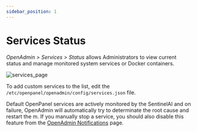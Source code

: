 ```yaml
---
sidebar_position: 1
---
```


# Services Status

*OpenAdmin > Services > Status* allows Administrators to view current status and manage monitored system services or Docker containers.

![services_page](/img/admin/openadmin_services_status.png)

To add custom services to the list, edit the `/etc/openpanel/openadmin/config/services.json` file.

Default OpenPanel services are actively monitored by the SentinelAI and on failure, OpenAdmin will automatically try to determinate the root cause and restart the m. If you manually stop a service, you should also disable this feature from the  [OpenAdmin Notifications](/docs/admin/notifications/) page.

